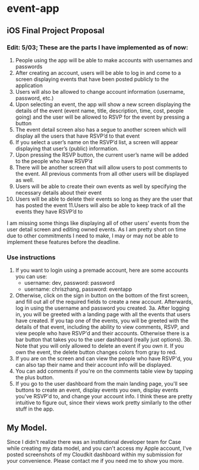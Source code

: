 # event-app

## iOS Final Project Proposal

### Edit: 5/03; These are the parts I have implemented as of now:
1. People using the app will be able to make accounts with usernames and passwords
2. After creating an account, users will be able to log in and come to a screen displaying events that have been posted publicly to the application
3. Users will also be allowed to change account information (username, password, etc.)
4. Upon selecting an event, the app will show a new screen displaying the details of the event (event name, title, description, time, cost, people going) and the user will be allowed to RSVP for the event by pressing a button
5. The event detail screen also has a segue to another screen which will display all the users that have RSVP’d to that event
6. If you select a user’s name on the RSVP’d list, a screen will appear displaying that user’s (public) information.
7. Upon pressing the RSVP button, the current user’s name will be added to the people who have RSVP’d 
8. There will be another screen that will allow users to post comments to the event. All previous comments from all other users will be displayed as well.
9. Users will be able to create their own events as well by specifying the necessary details about their event
10. Users will be able to delete their events so long as they are the user that has posted the event
11.Users will also be able to keep track of all the events they have RSVP’d to

I am missing some things like displaying all of other users' events from the user detail screen and editing owned events. As I am pretty short on time due to other commitments I need to make, I may or may not be able to implement these features before the deadline.

### Use instructions
1. If you want to login using a premade account, here are some accounts you can use:
    - username: dev, password: password
    - username: chriszhang, password: eventapp
2. Otherwise, click on the sign in button on the bottom of the first screen, and fill out all of the required fields to create a new account. Afterwards, log in using the username and password you created.
3a. After logging in, you will be greeted with a landing page with all the events that users have created. If you tap one of the events, you will be greeted with the details of that event, including the ability to view comments, RSVP, and view people who have RSVP'd and their accounts. Otherwise there is a bar button that takes you to the user dashboard (really just options). 
3b. Note that you will only allowed to delete an event if you own it. If you own the event, the delete button changes colors from gray to red.
4. If you are on the screen and can view the people who have RSVP'd, you can also tap their name and their account info will be displayed.
5. You can add comments if you're on the comments table view by tapping the plus button.
6. If you go to the user dashboard from the main landing page, you'll see buttons to create an event, display events you own, display events you've RSVP'd to, and change your account info. I think these are pretty intuitive to figure out, since their views work pretty similarly to the other stuff in the app.

## My Model.
Since I didn't realize there was an institutional developer team for Case while creating my data model, and you can't access my Apple account, I've posted screenshots of my Cloudkit dashboard within my submission for your convenience. Please contact me if you need me to show you more.
